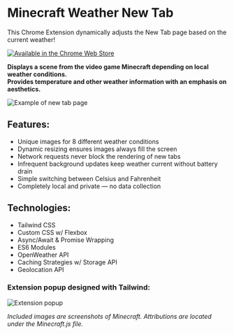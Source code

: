 # Minecraft Weather New Tab

This Chrome Extension dynamically adjusts the New Tab page based on the current weather!

[![Available in the Chrome Web Store](https://user-images.githubusercontent.com/19192015/132961666-64cf372a-ad35-47ad-b378-4de4b4a07d6d.png)](https://chrome.google.com/webstore/detail/minecraft-weather-new-tab/hginofjkoglolmiajalmgomicjcpecbl)

**Displays a scene from the video game Minecraft depending on local weather conditions.**  
**Provides temperature and other weather information with an emphasis on aesthetics.**

![Example of new tab page](https://user-images.githubusercontent.com/19192015/132961674-ee25a836-16df-4190-a855-0110451fc43d.png)

## Features:
- Unique images for 8 different weather conditions
- Dynamic resizing ensures images always fill the screen
- Network requests never block the rendering of new tabs
- Infrequent background updates keep weather current without battery drain
- Simple switching between Celsius and Fahrenheit
- Completely local and private — no data collection

## Technologies:
- Tailwind CSS
- Custom CSS w/ Flexbox
- Async/Await & Promise Wrapping
- ES6 Modules
- OpenWeather API
- Caching Strategies w/ Storage API
- Geolocation API

### Extension popup designed with Tailwind:
![Extension popup](https://user-images.githubusercontent.com/19192015/132961679-eeb3ad7c-adc8-44f0-97f4-6c2bafcd5f8f.png)

*Included images are screenshots of Minecraft. Attributions are located under the Minecraft.js file.*
